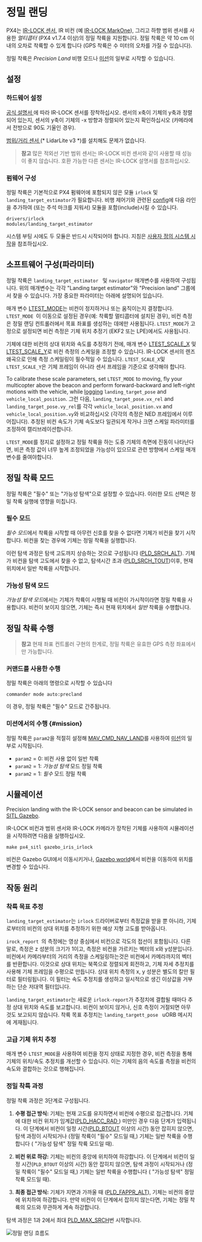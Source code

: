 # 정밀 랜딩

PX4는 [IR-LOCK 센서](https://irlock.com/products/ir-lock-sensor-precision-landing-kit), IR 비컨 (예 [IR-LOCK MarkOne](https://irlock.com/collections/markone)), 그리고 하향 범위 센서를 사용한 *멀티콥터* (PX4 v1.7.4 이상)의 정밀 착륙을 지원합니다. 정밀 착륙은 약 10 cm 이내의 오차로 착륙할 수 있게 합니다 (GPS 착륙은 수 미터의 오차를 가질 수 있습니다).

정밀 착륙은 *Precision Land* 비행 모드나 [미션](#mission)의 일부로 시작할 수 있습니다.

## 설정

### 하드웨어 설정

[ 공식 설명서 ](https://irlock.readme.io/v2.0/docs)에 따라 IR-LOCK 센서를 장착하십시오. 센서의 x축이 기체의 y축과 정렬되어 있는지, 센서의 y축이 기체의 -x 방향과 정렬되어 있는지 확인하십시오 (카메라에서 전방으로 90도 기울인 경우).

[ 범위/거리 센서 ](../getting_started/sensor_selection.md#distance)(* LidarLite v3 *)를 설치해도 문제가 없습니다.

> **참고** 많은 적외선 기반 범위 센서는 IR-LOCK 비컨 센서와 같이 사용할 때 성능이 좋지 않습니다. 호환 가능한 다른 센서는 IR-LOCK 설명서를 참조하십시오.

### 펌웨어 구성

정밀 착륙은 기본적으로 PX4 펌웨어에 포함되지 않은 모듈 `irlock` 및 `landing_target_estimator`가 필요합니다. 비행 제어기와 관련된 [config](https://github.com/PX4/Firmware/tree/master/cmake/configs)에 다음 라인을 추가하여 (또는 주석 마크를 지워서) 모듈을 포함(include)시킬 수 있습니다.

    drivers/irlock
    modules/landing_target_estimator
    

시스템 부팅 시에도 두 모듈은 반드시 시작되어야 합니다. 지침은 [사용자 정의 시스템 시작](https://dev.px4.io/master/en/concept/system_startup.html#customizing-the-system-startup)을 참조하십시오.

## 소프트웨어 구성(파라미터)

정밀 착륙은 `landing_target_estimator ` 및 `navigator` 매개변수를 사용하여 구성됩니다. 위의 매개변수는 각각 "Landing target estimator"와 "Precision land" 그룹에서 찾을 수 있습니다. 가장 중요한 파라미터는 아래에 설명되어 있습니다.

매개 변수 [LTEST_MODE](../advanced_config/parameter_reference.md#LTEST_MODE)는 비컨이 정지하거나 또는 움직이는지 결정합니다. `LTEST_MODE `이 이동으로 설정된 경우(예: 착륙할 멀티콥터에 설치된 경우), 비컨 측정은 정밀 랜딩 컨트롤러에서 목표 좌표를 생성하는 데에만 사용됩니다. `LTEST_MODE`가 고정으로 설정되면 비컨 측정은 기체 위치 추정기 (EKF2 또는 LPE)에서도 사용됩니다.

기체에 대한 비컨의 상대 위치와 속도를 추정하기 전에, 매개 변수 [LTEST_SCALE_X](../advanced_config/parameter_reference.md#LTEST_SCALE_X) 및 [LTEST_SCALE_Y](../advanced_config/parameter_reference.md#LTEST_SCALE_Y)로 비컨 측정의 스케일을 조정할 수 있습니다. IR-LOCK 센서의 렌즈 왜곡으로 인해 측정 스케일링이 필수적일 수 있습니다. `LTEST_SCALE_X`및 ` LTEST_SCALE_Y`은 기체 프레임이 아니라 센서 프레임을 기준으로 생각해야 합니다.

To calibrate these scale parameters, set `LTEST_MODE` to moving, fly your multicopter above the beacon and perform forward-backward and left-right motions with the vehicle, while [logging](https://dev.px4.io/master/en/log/logging.html#configuration) `landing_target_pose` and `vehicle_local_position`. 그런 다음, `landing_target_pose.vx_rel` and `landing_target_pose.vy_rel`를 각각 `vehicle_local_position.vx` and `vehicle_local_position.vy`와 비교하십시오 (각각의 측정은 NED 프레임에서 이루어집니다). 추정된 비컨 속도가 기체 속도보다 일관되게 작거나 크면 스케일 파라미터를 조정하여 캘리브레이션합니다.

`LTEST_MODE`를 정지로 설정하고 정밀 착륙을 하는 도중 기체의 측면에 진동이 나타난다면, 비콘 측정 값이 너무 높게 조정되었을 가능성이 있으므로 관련 방향에서 스케일 매개변수를 줄여야합니다.

## 정밀 착륙 모드

정밀 착륙은 "필수" 또는 "가능성 탐색"으로 설정할 수 있습니다. 이러한 모드 선택은 정밀 착륙 실행에 영향을 미칩니다.

### 필수 모드

*필수 모드*에서 착륙을 시작할 때 아무런 신호를 찾을 수 없다면 기체가 비컨을 찾기 시작합니다. 비컨을 찾는 경우에 기체는 정밀 착륙을 실행합니다.

이런 탐색 과정은 탐색 고도까지 상승하는 것으로 구성됩니다 ([PLD_SRCH_ALT](../advanced_config/parameter_reference.md#PLD_SRCH_ALT)). 기체가 비컨을 탐색 고도에서 찾을 수 없고, 탐색시간 초과 ([PLD_SRCH_TOUT](../advanced_config/parameter_reference.md#PLD_SRCH_TOUT))이후, 현재 위치에서 일반 착륙을 시작합니다.

### 가능성 탐색 모드

*가능성 탐색 모드*에서는 기체가 착륙이 시행될 때 비컨이 가시적이라면 정밀 착륙을 사용합니다. 비컨이 보이지 않으면, 기체는 즉시 현재 위치에서 *일반* 착륙을 수행합니다.

## 정밀 착륙 수행

> **참고** 현재 좌표 컨트롤러 구현의 한계로, 정밀 착륙은 유효한 GPS 측정 좌표에서만 가능합니다.

### 커맨드를 사용한 수행

정밀 착륙은 아래의 명령으로 시작할 수 있습니다

    commander mode auto:precland
    

이 경우, 정밀 착륙은 "필수" 모드로 간주됩니다.

### 미션에서의 수행 {#mission}

정밀 착륙은 `param2`을 적절히 설정해 [MAV_CMD_NAV_LAND](https://mavlink.io/en/messages/common.html#MAV_CMD_NAV_LAND)를 사용하여 [미션](../flying/missions.md)의 일부로 시작됩니다.

- `param2` = 0: 비컨 사용 없이 일반 착륙
- `param2` = 1: *가능성 탐색* 모드 정밀 착륙
- `param2` = 1: *필수* 모드 정밀 착륙

## 시뮬레이션

Precision landing with the IR-LOCK sensor and beacon can be simulated in [SITL Gazebo](https://dev.px4.io/master/en/simulation/gazebo.html).

IR-LOCK 비컨과 범위 센서와 IR-LOCK 카메라가 장착된 기체를 사용하여 시뮬레이션을 시작하려면 다음을 실행하십시오.

    make px4_sitl gazebo_iris_irlock
    

비컨은 Gazebo GUI에서 이동시키거나, [Gazebo world](https://github.com/PX4/sitl_gazebo/blob/master/worlds/iris_irlock.world#L42)에서 비컨을 이동하여 위치를 변경할 수 있습니다.

## 작동 원리

### 착륙 목표 추정

`landing_target_estimator`는 `irlock` 드라이버로부터 측정값을 받을 뿐 아니라, 기체로부터의 비컨의 상대 위치를 추정하기 위한 예상 지형 고도를 받아옵니다.

`irock_report `의 측정에는 영상 중심에서 비컨으로 각도의 접선이 포함됩니다. 다른 말로, 측정은 z 성분의 크기가 1이고, 측정은 비컨을 가르키는 벡터의 x와 y성분입니다. 비컨에서 카메라부터의 거리의 측정을 스케일링하는것은 비컨에서 카메라까지의 벡터를 반환합니다. 이것으로 상대 위치는 북쪽으로 정렬되게 회전하고, 기체 자세 추정치를 사용해 기체 프레임을 수평으로 만듭니다. 상대 위치 측정의 x, y 성분은 별도의 칼만 필터로 필터링됩니다. 이 필터는 속도 추정치를 생성하고 일시적으로 생긴 이상값을 거부하는 단순 저대역 필터입니다.

`landing_target_estimator`는 새로운 `irlock-report`가 추정치에 결합될 때마다 추정 상대 위치와 속도를 보고합니다. 비컨이 보이지 않거나, 신호 측정이 거절되면 아무 것도 보고되지 않습니다. 착륙 목표 추정치는 `landing_targett_pose ` uORB 메시지에 게재됩니다.

### 고급 기체 위치 추정

매개 변수 ` LTEST_MODE `을 사용하여 비컨을 정지 상태로 지정한 경우, 비컨 측정을 통해 기체의 위치/속도 추정치를 개선할 수 있습니다. 이는 기체의 음의 속도를 측정을 비컨의 속도와 결합하는 것으로 행해집니다.

### 정밀 착륙 과정

정밀 착륙 과정은 3단계로 구성됩니다.

1. **수평 접근 방식:** 기체는 현재 고도를 유지하면서 비컨에 수평으로 접근합니다. 기체에 대한 비컨 위치가 임계값([PLD_HACC_RAD ](../advanced_config/parameter_reference.md#PLD_HACC_RAD)) 미만인 경우 다음 단계가 입력됩니다. 이 단계에서 비컨이 일정 시간([PLD_BTOUT](../advanced_config/parameter_reference.md#PLD_BTOUT) 이상의 시간) 동안 잡히지 않으면, 탐색 과정이 시작되거나 (정밀 착륙이 "필수" 모드일 때,) 기체는 일반 착륙을 수행합니다 ( "가능성 탐색" 정밀 착륙 모드일 때).

2. **비컨 위로 하강:** 기체는 비컨의 중앙에 위치하여 하강합니다. 이 단계에서 비컨이 일정 시간(`PLD_BTOUT` 이상의 시간) 동안 잡히지 않으면, 탐색 과정이 시작되거나 (정밀 착륙이 "필수" 모드일 때,) 기체는 일반 착륙을 수행합니다 ( "가능성 탐색" 정밀 착륙 모드일 때).

3. **최종 접근 방식:** 기체가 지면과 가까울 때 ([PLD_FAPPR_ALT](../advanced_config/parameter_reference.md#PLD_FAPPR_ALT)), 기체는 비컨의 중앙에 위치하여 하강합니다. 만약 비컨이 이 단계에서 잡히지 않는다면, 기체는 정밀 착륙의 모드와 무관하게 계속 하강합니다.

탐색 과정은 1과 2에서 최대 [PLD_MAX_SRCH](../advanced_config/parameter_reference.md#PLD_MAX_SRCH)번 시작합니다.

![정밀 랜딩 흐름도](../../assets/precision_land/precland-flow-diagram.png)